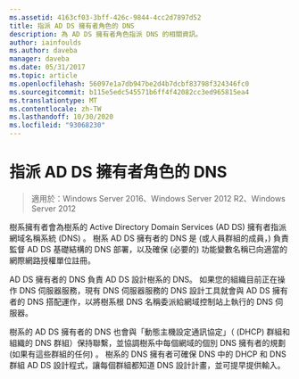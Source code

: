 ```yaml
---
ms.assetid: 4163cf03-3bff-426c-9844-4cc2d7897d52
title: 指派 AD DS 擁有者角色的 DNS
description: 為 AD DS 擁有者角色指派 DNS 的相關資訊。
author: iainfoulds
ms.author: daveba
manager: daveba
ms.date: 05/31/2017
ms.topic: article
ms.openlocfilehash: 56097e1a7db947be2d4b7dcbf83798f324346fc0
ms.sourcegitcommit: b115e5edc545571b6ff4f42082cc3ed965815ea4
ms.translationtype: MT
ms.contentlocale: zh-TW
ms.lasthandoff: 10/30/2020
ms.locfileid: "93068230"
---
```

# <a name="assigning-the-dns-for-ad-ds-owner-role"></a>指派 AD DS 擁有者角色的 DNS

>適用於：Windows Server 2016、Windows Server 2012 R2、Windows Server 2012

樹系擁有者會為樹系的 Active Directory Domain Services (AD DS) 擁有者指派網域名稱系統 (DNS) 。 樹系 AD DS 擁有者的 DNS 是 (或人員群組的成員，) 負責監督 AD DS 基礎結構的 DNS 部署，以及確保 (必要的) 功能變數名稱已向適當的網際網路授權單位註冊。

AD DS 擁有者的 DNS 負責 AD DS 設計樹系的 DNS。 如果您的組織目前正在操作 DNS 伺服器服務，現有 DNS 伺服器服務的 DNS 設計工具就會與 AD DS 擁有者的 DNS 搭配運作，以將樹系根 DNS 名稱委派給網域控制站上執行的 DNS 伺服器。

樹系的 AD DS 擁有者的 DNS 也會與「動態主機設定通訊協定」（ (DHCP) 群組和組織的 DNS 群組）保持聯繫，並協調樹系中每個網域的個別 DNS 擁有者的規劃 (如果有這些群組的任何) 。 樹系的 DNS 擁有者可確保 DNS 中的 DHCP 和 DNS 群組 AD DS 設計程式，讓每個群組都知道 DNS 設計計畫，並可提早提供輸入。

